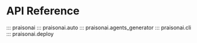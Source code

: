 # API Reference
::: praisonai
::: praisonai.auto
::: praisonai.agents_generator
::: praisonai.cli
::: praisonai.deploy